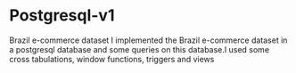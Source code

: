 # Postgresql-v1
Brazil e-commerce dataset
I implemented the Brazil e-commerce dataset in a postgresql database and some queries on this database.I used some cross tabulations, window functions, triggers and views
